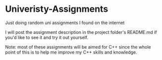 # Univeristy-Assignments

Just doing random uni assignments I found on the internet

I will post the assignment description in the project folder's README.md if you'd like to see it and try it out yourself.

Note: most of these assignments will be aimed for C++ since the whole point of this is to help me improve my C++ skills and knowledge.
